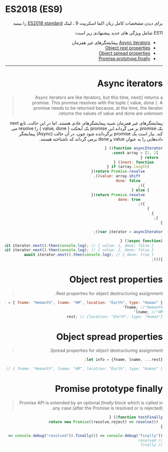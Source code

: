 <div dir="rtl">
<span dir="ltr">

# ES2018 (ES9)
</span>

برای دیدن مشخصات کامل زبان اکما اسکریپت 9 ، لینک [ES2018 standard](http://www.ecma-international.org/ecma-262/9.0/) را ببینید  

ES11 شامل ویژگی های جدید پیشنهادی زیر است:

<!-- START doctoc generated TOC please keep comment here to allow auto update -->
<!-- DON'T EDIT THIS SECTION, INSTEAD RE-RUN doctoc TO UPDATE -->

- [Async iterators](#async-iterators) یپمایشگرهای غیر همزمان
- [Object rest properties](#object-rest-properties) 
- [Object spread properties](#object-spread-properties)
- [Promise.prototype.finally](#promise-prototype-finally)

<!-- END doctoc generated TOC please keep comment here to allow auto update -->
---

# Async iterators
> Async iterators are like iterators, but this time, next() returns a promise. This promise resolves with the tuple { value, done }. A promise needs to be returned because, at the time, the iterator returns the values of value and done are unknown.

پیمایشگرهای غیر همزمان شبیه پیمایشگرهای عادی هستند. اما در این حالت، تابع next یک promise بر می گرداند.این promise یک آبجکت { value, done } را resolve می کند. نیاز است یک promise برگردانده شود چون، در آن حالت (Async) پیمایشگر داده‌هایی را به عنوان value و done برمی گرداند که ناشناخته هستند.

```js
function asyncIterator() {
  const array = [1, 2];
  return {
    next: function() {
      if (array.length) {
        return Promise.resolve({
          value: array.shift(),
          done: false
        });
      } else {
        return Promise.resolve({
          done: true
        });
      }
    }
  };
}

var iterator = asyncIterator();

(async function() {
    await iterator.next().then(console.log); // { value: 1, done: false }
    await iterator.next().then(console.log); // { value: 2, done: false }
    await iterator.next().then(console.log); // { done: true }
})();
```

# Object rest properties
> Rest properties for object destructuring assignment.

```js
let { fname, lname, ...rest } = { fname: "Hemanth", lname: "HM", location: "Earth", type: "Human" };
fname; //"Hemanth"
lname; //"HM"
rest; // {location: "Earth", type: "Human"}
```

# Object spread properties
> Spread properties for object destructuring assignment.

```js
let info = {fname, lname, ...rest};

info; // { fname: "Hemanth", lname: "HM", location: "Earth", type: "Human" }

```

# Promise prototype finally
> Promise API is extended by an optional *finally* block which is called in any case (after the Promise is resolved or is rejected).

```js
function testFinally() {
  return new Promise((resolve,reject) => resolve())
}

testFinally().then(() => console.debug("resolved")).finally(() => console.debug("finally"))
// resolved
// finally

```
</div>
